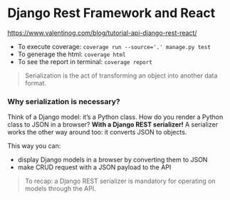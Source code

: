# Django Rest Framework and React
https://www.valentinog.com/blog/tutorial-api-django-rest-react/

* To execute coverage: `coverage run --source='.' manage.py test`
* To generage the html: `coverage html`
* To see the report in terminal: `coverage report`


> Serialization is the act of transforming an object into another data format. 

### Why serialization is necessary?
Think of a Django model: it’s a Python class. How do you render a Python class to JSON in a browser?
**With a Django REST serializer!**
A serializer works the other way around too: it converts JSON to objects.

This way you can:
* display Django models in a browser by converting them to JSON
* make CRUD request with a JSON payload to the API
> To recap: a Django REST serializer is mandatory for operating on models through the API.